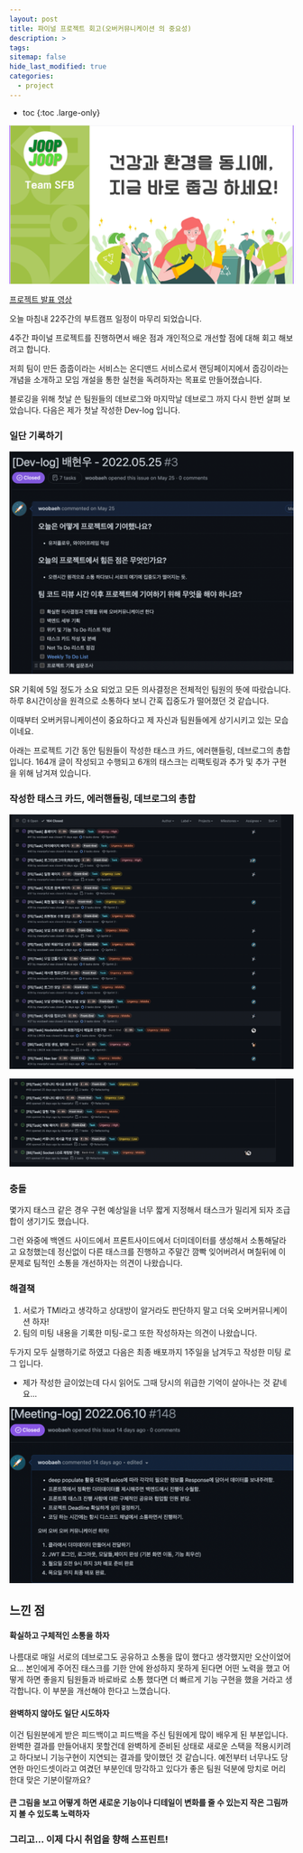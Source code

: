 ```yaml
---
layout: post
title: 파이널 프로젝트 회고(오버커뮤니케이션 의 중요성)
description: >
tags:
sitemap: false
hide_last_modified: true
categories:
  - project
---
```


* toc
{:toc .large-only}

![썸네일](assets/img/projects/../../../../../assets/img/projects/joopjoop.png)

[프로젝트 발표 영상](https://youtu.be/UWLnJ3xAH18)


오늘 마침내 22주간의 부트캠프 일정이 마무리 되었습니다.

4주간 파이널 프로젝트를 진행하면서 배운 점과 개인적으로 개선할 점에 대해 회고 해보려고 합니다.

저희 팀이 만든 줍줍이라는 서비스는 온디맨드 서비스로서
랜딩페이지에서 줍깅이라는 개념을 소개하고 모임 개설을 통한
실천을 독려하자는 목표로 만들어졌습니다.

블로깅을 위해 첫날 쓴 팀원들의 데브로그와 마지막날 데브로그 까지 다시 한번 살펴 보았습니다.
다음은 제가 첫날 작성한 Dev-log 입니다.

### 일단 기록하기

![first-dev-log](assets/img/../../../../assets/img/projects/devlog.png)

SR 기획에 5일 정도가 소요 되었고 모든 의사결정은 전체적인 팀원의 뜻에 따랐습니다.
하루 8시간이상을 원격으로 소통하다 보니 간혹 집중도가 떨어졌던 것 같습니다.

이때부터 오버커뮤니케이션이 중요하다고 제 자신과 팀원들에게 상기시키고 있는 모습이네요.

아래는 프로젝트 기간 동안 팀원들이 작성한 태스크 카드, 에러핸들링, 데브로그의 총합입니다.
164개 글이 작성되고 수행되고 6개의 태스크는 리팩토링과 추가 및 추가 구현을 위해 남겨져 있습니다.

### 작성한 태스크 카드, 에러핸들링, 데브로그의 총합

![issues](assets/img/projects/../../../../../assets/img/projects/issue.png)

![open-issue](assets/img/projects/../../../../../assets/img/projects/openissue.png)

### 충돌

몇가지 태스크 같은 경우 구현 예상일을 너무 짧게 지정해서 태스크가 밀리게 되자 조급합이 생기기도 했습니다.

그런 와중에 백엔드 사이드에서 프론트사이드에서 더미데이터를 생성해서 소통해달라고 요청했는데 정신없이 다른 태스크를 진행하고 주말간 깜빡 잊어버려서 며칠뒤에 이 문제로 팀적인 소통을 개선하자는 의견이 나왔습니다.

### 해결책

1. 서로가 TMI라고 생각하고 상대방이 알거라도 판단하지 말고 더욱 오버커뮤니케이션 하자!
2. 팀의 미팅 내용을 기록한 미팅-로그 또한 작성하자는 의견이 나왔습니다.

두가지 모두 실행하기로 하였고 다음은 최종 배포까지 1주일을 남겨두고 작성한 미팅 로그 입니다.
- 제가 작성한 글이었는데 다시 읽어도 그때 당시의 위급한 기억이 살아나는 것 같네요...

![meeting-log](assets/img/projects/../../../../../assets/img/projects/meeting-log.png)


## 느낀 점

#### 확실하고 구체적인 소통을 하자
나름대로 매일 서로의 데브로그도 공유하고 소통을 많이 했다고 생각했지만 오산이었어요...
본인에게 주어진 태스크를 기한 안에 완성하지 못하게 된다면 어떤 노력을 했고 어떻게 하면 좋을지 팀원들과 바로바로 소통 했다면 더 빠르게 기능 구현을 했을 거라고 생각합니다.
이 부분을 개선해야 한다고 느꼈습니다.

#### 완벽하지 않아도 일단 시도하자
이건 팀원분에게 받은 피드백이고 피드백을 주신 팀원에게 많이 배우게 된 부분입니다.
완벽한 결과를 만들어내지 못할건데 완벽하게 준비된 상태로 새로운 스택을 적용시키려고 하다보니
기능구현이 지연되는 결과를 맞이했던 것 같습니다. 예전부터 너무나도 당연한 마인드셋이라고 여겼던 부분인데
망각하고 있다가 좋은 팀원 덕분에 망치로 머리 한대 맞은 기분이랄까요?

#### 큰 그림을 보고 어떻게 하면 새로운 기능이나 디테일이 변화를 줄 수 있는지 작은 그림까지 볼 수 있도록 노력하자

### 그리고... 이제 다시 취업을 향해 스프린트!
